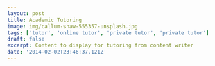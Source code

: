 ```yaml
---
layout: post
title: Academic Tutoring
image: img/callum-shaw-555357-unsplash.jpg
tags: ['tutor', 'online tutor', 'private tutor', 'private tutor']
draft: false
excerpt: Content to display for tutoring from content writer
date: '2014-02-02T23:46:37.121Z'
---
```

